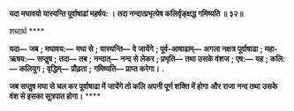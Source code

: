 **यदा मघावयो यास्यन्ति पूर्वाषाढां महर्षय: ।** **तदा नन्दात्प्रभृत्येष कलिर्वृङ्क्षद्ध गमिष्यति ॥ ३२॥** 

शब्दार्थ **** 

**यदा—** **जब** **; मघावय:—** **मघा से** **; यास्यन्ति—** **वे जायेंगे** **; पूर्व-आषाढाम्—** **अगला नक्षत्र पूर्वाषाढा** **; महा-ऋषय:—** **सप्तॢष** **;** **तदा—** **तब** **; नन्दात्—** **नन्द से लेकर** **; प्रभृति—** **तथा उसके वंशज** **; एष:—** **यह** **; कलि:—** **कलियुग** **; वृद्धिम्—** **प्रौढ़ता** **;** **गमिष्यति—** **प्राप्त करेगा।** **.** 

**जब सप्तॢष मघा से चल कर पूर्वाषाढा में जायेंगे तो कलि अपनी पूर्ण शक्ति में होगा** **और राजा नन्द तथा उसके वंश से इसका सूत्रपात होगा।** **** 